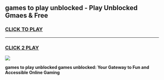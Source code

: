 
## games to play unblocked - Play Unblocked Gmaes & Free
<h3>
<a href="https://news.freeplayer.one?title=games_to_play_unblocked&ref=23F">CLICK TO PLAY</a></h3>
<hr>

<h3>
<a href="https://news.freeplayer.one?title=games_to_play_unblocked&ref=23F">CLICK 2 PLAY</a>
  
</h3>

<a href="https://news.freeplayer.one?title=games_to_play_unblocked&ref=23F/"><img src="https://clearcache.store/games.png"></a>


**games to play unblocked games unblocked: Your Gateway to Fun and Accessible Online Gaming**
